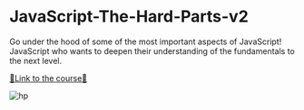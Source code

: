 # JavaScript-The-Hard-Parts-v2
Go under the hood of some of the most important aspects of JavaScript! JavaScript who wants to deepen their understanding of the fundamentals to the next level.

[🔗Link to the course🔗](https://frontendmasters.com/courses/javascript-hard-parts-v2/)

![hp](https://github.com/saidali-ibn-zafar/JavaScript-The-Hard-Parts-v2/assets/120341849/43008683-9a44-4886-9ad6-3336079b3b62)

